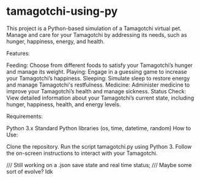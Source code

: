 # tamagotchi-using-py
This project is a Python-based simulation of a Tamagotchi virtual pet. Manage and care for your Tamagotchi by addressing its needs, such as hunger, happiness, energy, and health.

Features:

Feeding: Choose from different foods to satisfy your Tamagotchi’s hunger and manage its weight. Playing: Engage in a guessing game to increase your Tamagotchi’s happiness. Sleeping: Simulate sleep to restore energy and manage Tamagotchi's restfulness. Medicine: Administer medicine to improve your Tamagotchi’s health and manage sickness. Status Check: View detailed information about your Tamagotchi’s current state, including hunger, happiness, health, and energy levels.

Requirements:

Python 3.x Standard Python libraries (os, time, datetime, random) How to Use:

Clone the repository. Run the script tamagotchi.py using Python 3. Follow the on-screen instructions to interact with your Tamagotchi.

/// Still working on a .json save state and real time status; /// Maybe some sort of evolve? Idk
